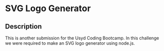 # SVG Logo Generator

## Description
This is another submission for the Usyd Coding Bootcamp. In this challenge we were required to make an SVG logo generator using node.js.  